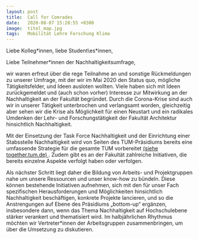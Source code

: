 ```yaml
---
layout: post
title:  Call for Comrades
date:   2020-08-07 15:28:55 +0300
image:  titel_map.jpg
tags:   Mobilität Lehre Forschung Klima
---
```

Liebe Kolleg\*innen, liebe Student\es*innen, 

Liebe Teilnehmer*innen der Nachhaltigkeitsumfrage, 

 

wir waren erfreut über die rege Teilnahme an und sonstige Rückmeldungen zu unserer Umfrage, mit der wir im Mai 2020 den Status quo, mögliche Tätigkeitsfelder, und Ideen ausloten wollten. Viele haben sich mit Ideen zurückgemeldet und (auch schon vorher) Interesse zur Mitwirkung an der Nachhaltigkeit an der Fakultät begründet. Durch die Corona-Krise sind auch wir in unserer Tätigkeit unterbrochen und verlangsamt worden, gleichzeitig aber sehen wir die Krise als Möglichkeit für einen Neustart und ein radikales Umdenken der Lehr- und Forschungstätigkeit der Fakultät Architektur hinsichtlich Nachhaltigkeit. 

 

Mit der Einsetzung der Task Force Nachhaltigkeit und der Einrichtung einer Stabsstelle Nachhaltigkeit wird von Seiten des TUM-Präsidiums bereits eine umfassende Strategie für die gesamte TUM vorbereitet <a href = "https://www.together.tum.de/aktuelles/veroeffentlichungen/2020/04/20/so-foerdert-die-tum-nachhaltigkeit/" >(siehe together.tum.de) </a>. Zudem gibt es an der Fakultät zahlreiche Initiativen, die bereits einzelne Aspekte verfolgt haben oder verfolgen. 

 

Als nächster Schritt liegt daher die Bildung von Arbeits- und Projektgruppen nahe um unsere Ressourcen und unser know-how zu bündeln. Diese können bestehende Initiativen aufnehmen, sich mit den für unser Fach spezifischen Herausforderungen und Möglichkeiten hinsichtlich Nachhaltigkeit beschäftigen, konkrete Projekte lancieren, und so die Anstrengungen auf Ebene des Präsidiums „bottom-up“ ergänzen, insbesondere dann, wenn das Thema Nachhaltigkeit auf Hochschulebene stärker verankert und thematisiert wird. Im halbjährlichen Rhythmus möchten wir Vertreter*innen der Arbeitsgruppen zusammenbringen, um über die Umsetzung zu diskutieren.  